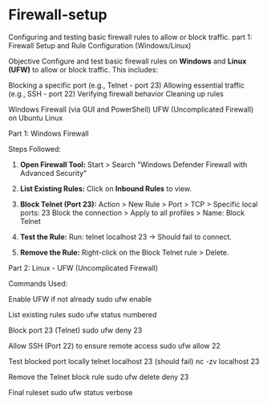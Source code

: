 # Firewall-setup
Configuring and testing basic firewall rules to allow or block traffic.
part 1: Firewall Setup and Rule Configuration (Windows/Linux)

Objective
Configure and test basic firewall rules on **Windows** and **Linux (UFW)** to allow or block traffic. This includes:

Blocking a specific port (e.g., Telnet - port 23)
Allowing essential traffic (e.g., SSH - port 22)
Verifying firewall behavior
Cleaning up rules

Windows Firewall (via GUI and PowerShell)
UFW (Uncomplicated Firewall) on Ubuntu Linux


Part 1: Windows Firewall

Steps Followed:

1. **Open Firewall Tool:**
   Start > Search "Windows Defender Firewall with Advanced Security"

2. **List Existing Rules:**
   Click on **Inbound Rules** to view.

3. **Block Telnet (Port 23):**
   Action > New Rule > Port > TCP > Specific local ports: 23
   Block the connection > Apply to all profiles > Name: Block Telnet

4. **Test the Rule:**
    Run: telnet localhost 23 → Should fail to connect.

5. **Remove the Rule:**
   Right-click on the Block Telnet rule > Delete.



Part 2: Linux - UFW (Uncomplicated Firewall)

Commands Used:


Enable UFW if not already
sudo ufw enable

List existing rules
sudo ufw status numbered

Block port 23 (Telnet)
sudo ufw deny 23

Allow SSH (Port 22) to ensure remote access
sudo ufw allow 22

Test blocked port locally
telnet localhost 23  (should fail)
nc -zv localhost 23  

Remove the Telnet block rule
sudo ufw delete deny 23

Final ruleset
sudo ufw status verbose
